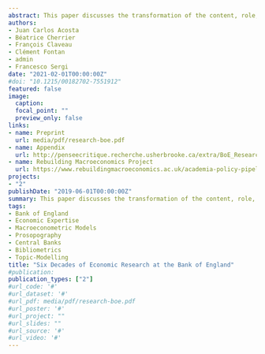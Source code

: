 ```yaml
---
abstract: This paper discusses the transformation of the content, role, and status of economic research at the Bank of England (BoE) in the past 60 years. We show how three factors (policy functions and missions of the Bank, its organisational structure, and the attitude of its executives towards economics) shaped the evolution of in-house BoE economic research during three distinctive periods (1960-1991; 1992-2007; 2007 - 2020). Our account relies on a broad set of sources and methods (BoE publications, archives, interviews with current and former BoE economists, citation analysis, prosopography, and topic modelling).
authors:
- Juan Carlos Acosta
- Béatrice Cherrier
- François Claveau
- Clément Fontan
- admin
- Francesco Sergi
date: "2021-02-01T00:00:00Z"
#doi: "10.1215/00182702-7551912"
featured: false
image:
  caption: 
  focal_point: ""
  preview_only: false
links:
- name: Preprint
  url: media/pdf/research-boe.pdf
- name: Appendix
  url: http://penseecritique.recherche.usherbrooke.ca/extra/BoE_Research1_TechAppendix.html
- name: Rebuilding Macroeconomics Project
  url: https://www.rebuildingmacroeconomics.ac.uk/academia-policy-pipeline
projects:
- "2"
publishDate: "2019-06-01T00:00:00Z"
summary: This paper discusses the transformation of the content, role, and status of economic research at the Bank of England (BoE) in the past 60 years. We show how three factors (policy functions and missions of the Bank, its organisational structure, and the attitude of its executives towards economics) shaped the evolution of in-house BoE economic research during three distinctive periods (1960-1991; 1992-2007; 2007 - 2020). Our account relies on a broad set of sources and methods (BoE publications, archives, interviews with current and former BoE economists, citation analysis, prosopography, and topic modelling).
tags:
- Bank of England
- Economic Expertise
- Macroeconometric Models
- Prosopography
- Central Banks
- Bibliometrics
- Topic-Modelling
title: "Six Decades of Economic Research at the Bank of England"
#publication:
publication_types: ["2"]
#url_code: '#'
#url_dataset: '#'
#url_pdf: media/pdf/research-boe.pdf
#url_poster: '#'
#url_project: ""
#url_slides: ""
#url_source: '#'
#url_video: '#'
---
```



